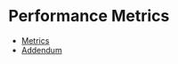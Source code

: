 <br>

# Performance Metrics

* [Metrics](performance/01-metrics.md)
* [Addendum](performance/02-addendum)

<br>
<br>

<br>
<br>

<br>
<br>

<br>
<br>